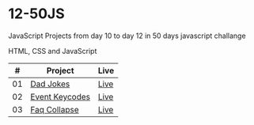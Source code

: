 # 12-50JS

JavaScript Projects from day 10 to day 12 in 50 days javascript challange

HTML, CSS and JavaScript

<table>
  <thead>
    <th>#</th>
    <th>Project</th>
    <th>Live</th>
  </thead>
  <tbody>
    <tr>
      <td>01</td>
      <td><a href="https://github.com/the-phoenix-coder/12-50JS/tree/main/Dad%20Jokes">Dad Jokes</a></td>
      <td><a href="https://dad-jokes-coral.vercel.app/">Live</a></td>
    </tr>
    <tr>
      <td>02</td>
      <td><a href="https://github.com/the-phoenix-coder/12-50JS/tree/main/Event%20Keycodes">Event Keycodes</a></td>
      <td><a href="https://even-keycodes.vercel.app/">Live</a></td>
    </tr>
    <tr>
      <td>03</td>
      <td><a href="">Faq Collapse</a></td>
      <td><a href="">Live</a></td>
    </tr>
  </tbody>
</table>
